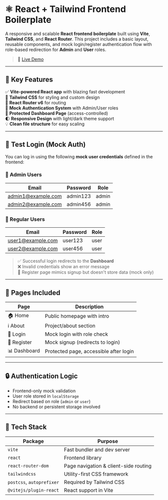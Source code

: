 # ⚛️ React + Tailwind Frontend Boilerplate

A responsive and scalable **React frontend boilerplate** built using **Vite**, **Tailwind CSS**, and **React Router**. This project includes a basic layout, reusable components, and mock login/register authentication flow with role-based redirection for **Admin** and **User** roles.

> 🔗 [Live Demo](https://react-boilerplate-beryl-rho.vercel.app/)

---

## 📌 Key Features

✅ **Vite-powered React app** with blazing fast development  
🎨 **Tailwind CSS** for styling and custom design  
🧭 **React Router v6** for routing  
🔐 **Mock Authentication System** with Admin/User roles  
🧱 **Protected Dashboard Page** (access-controlled)  
🌓 **Responsive Design** with light/dark theme support  
💡 **Clean file structure** for easy scaling  

---

## 🧪 Test Login (Mock Auth)

You can log in using the following **mock user credentials** defined in the frontend:

### 👑 Admin Users

| Email               | Password   | Role  |
|--------------------|------------|--------|
| admin1@example.com | admin123   | admin  |
| admin2@example.com | admin456   | admin  |

### 👤 Regular Users

| Email              | Password   | Role |
|-------------------|------------|------|
| user1@example.com | user123    | user |
| user2@example.com | user456    | user |

> ✅ Successful login redirects to the **Dashboard**  
> ❌ Invalid credentials show an error message  
> 📝 Register page mimics signup but doesn't store data (mock only)  

---

## 📄 Pages Included

| Page       | Description                                    |
|------------|------------------------------------------------|
| 🏠 Home     | Public homepage with intro                    |
| ℹ️ About     | Project/about section                         |
| 🔐 Login    | Mock login with role check                    |
| 📝 Register | Mock signup (redirects to login)              |
| 📊 Dashboard| Protected page, accessible after login        |

---

## 🔒 Authentication Logic

- Frontend-only mock validation
- User role stored in `localStorage`
- Redirect based on role (`admin` or `user`)
- No backend or persistent storage involved

---

## 🧰 Tech Stack

| Package                | Purpose                                     |
|------------------------|---------------------------------------------|
| `vite`                 | Fast bundler and dev server                 |
| `react`                | Frontend library                            |
| `react-router-dom`     | Page navigation & client-side routing       |
| `tailwindcss`          | Utility-first CSS framework                 |
| `postcss`, `autoprefixer` | Required by Tailwind CSS                 |
| `@vitejs/plugin-react` | React support in Vite                       |

